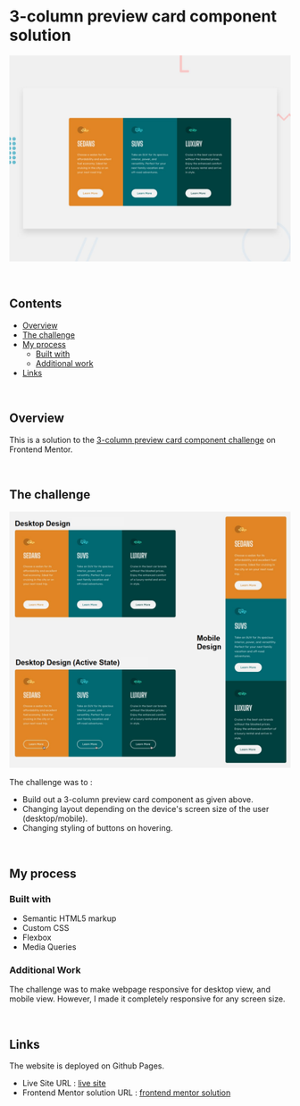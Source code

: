 # 3-column preview card component solution

![Design preview for the 3-column preview card component](./design/desktop-preview.jpg)

<br/>

## Contents
- [Overview](#overview)
- [The challenge](#the-challenge)
- [My process](#my-process)
  - [Built with](#built-with)
  - [Additional work](#additional-work)
- [Links](#links)

<br/>

## <a name="overview"></a>Overview
This is a solution to the [3-column preview card component challenge](https://www.frontendmentor.io/challenges/3column-preview-card-component-pH92eAR2-) on Frontend Mentor.

<br/>

## <a name="the-challenge"></a>The challenge

![Design previews for the 3-column preview card component](./design/challengeDesign.jpg)

The challenge was to :
- Build out a 3-column preview card component as given above.
- Changing layout depending on the device's screen size of the user (desktop/mobile).
- Changing styling of buttons on hovering.

<br/>

## <a name="my-process"></a>My process

### <a name="built-with"></a> Built with
- Semantic HTML5 markup
- Custom CSS
- Flexbox
- Media Queries



### <a name="additional-work"></a>Additional Work
The challenge was to make webpage responsive for desktop view, and mobile view. However, I made it completely responsive for any screen size.

<br/>

## <a name="#links"></a>Links
The website is deployed on Github Pages.

- Live Site URL : [live site](https://pranav-rustagi.github.io/3-column-preview-card-component)
- Frontend Mentor solution URL : [frontend mentor solution](https://www.frontendmentor.io/solutions/flexbox-custom-css-responsiveness-google-fonts-Cr2iqrN4h)
